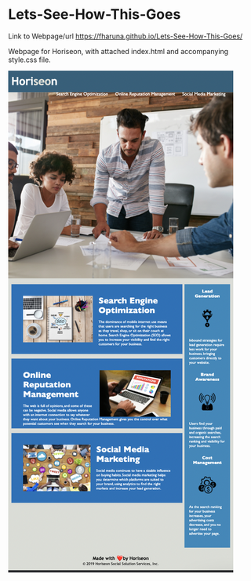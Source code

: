 # Lets-See-How-This-Goes
Link to Webpage/url 
https://fharuna.github.io/Lets-See-How-This-Goes/

Webpage for Horiseon, with attached index.html and accompanying style.css file.

![Web-page](assets/assets/images/screenshot.png)




